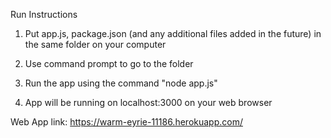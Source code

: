 Run Instructions

1) Put app.js, package.json (and any additional files added in the future) in the same folder
on your computer

2) Use command prompt to go to the folder

3) Run the app using the command "node app.js"

4) App will be running on localhost:3000 on your web browser

Web App link: https://warm-eyrie-11186.herokuapp.com/
